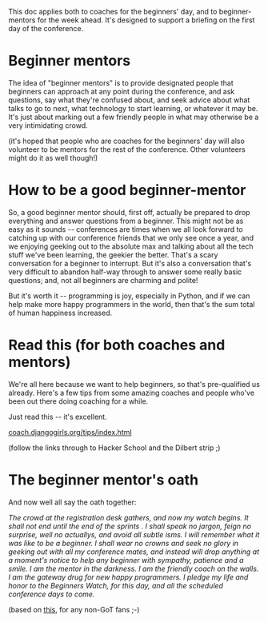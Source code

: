 This doc applies both to coaches for the beginners' day, and to
beginner-mentors for the week ahead.  It's designed to support a briefing on
the first day of the conference.


# Beginner mentors

The idea of "beginner mentors" is to provide designated people that beginners
can approach at any point during the conference, and ask questions, say what
they're confused about, and seek advice about what talks to go to next, what
technology to start learning, or whatever it may be.  It's just about marking
out a few friendly people in what may otherwise be a very intimidating crowd.

(it's hoped that people who are coaches for the beginners' day will also
volunteer to be mentors for the rest of the conference.  Other volunteers
might do it as well though!)

# How to be a good beginner-mentor

So, a good beginner mentor should, first off, actually be prepared to drop
everything and answer questions from a beginner.  This might not be as easy
as it sounds -- conferences are times when we all look forward to catching
up with our conference friends that we only see once a year, and we enjoying
geeking out to the absolute max and talking about all the tech stuff we've
been learning, the geekier the better.  That's a scary conversation for a
beginner to interrupt.  But it's also a conversation that's very difficult
to abandon half-way through to answer some really basic questions;  and, not
all beginners are charming and polite!

But it's worth it -- programming is joy, especially in Python, and if we
can help make more happy programmers in the world, then that's the sum total
of human happiness increased.


# Read this (for both coaches and mentors)

We're all here because we want to help beginners, so that's pre-qualified us
already.  Here's a few tips from some amazing coaches and people who've been
out there doing coaching for a while.

Just read this -- it's excellent.

[coach.djangogirls.org/tips/index.html](http://coach.djangogirls.org/tips/index.html)

(follow the links through to Hacker School and the Dilbert strip ;)


# The beginner mentor's oath

And now well all say the oath together:


*The crowd at the registration desk gathers, and now my watch begins. It shall
not end until the end of the sprints . I shall speak no jargon, feign no
surprise, well no actuallys, and avoid all subtle isms.  I will remember what
it was like to be a beginner. I shall wear no crowns and seek no glory in
geeking out with all my conference mates, and instead will drop anything at a
moment's notice to help any beginner with sympathy, patience and a smile.
I am the mentor in the darkness. I am the friendly coach on the walls. I am the
gateway drug for new happy programmers. I pledge my life and honor to the
Beginners Watch, for this day, and all the scheduled conference days to come.*

(based on [this](http://gameofthrones.wikia.com/wiki/Night%27s_Watch), for any
non-GoT fans ;-)
